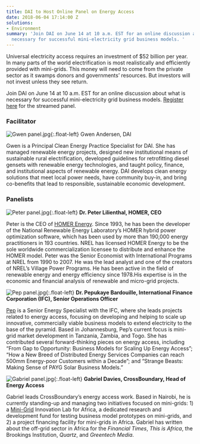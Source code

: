 ```yaml
---
title: DAI to Host Online Panel on Energy Access
date: 2018-06-04 17:14:00 Z
solutions:
- Environment
summary: 'Join DAI on June 14 at 10 a.m. EST for an online discussion about what is
  necessary for successful mini-electricity grid business models. '
---
```


Universal electricity access requires an investment of $52 billion per year. In many parts of the world electrification is most realistically and efficiently provided with mini-grids. This money will need to come from the private sector as it swamps donors and governments’ resources. But investors will not invest unless they see return.

Join DAI on June 14 at 10 a.m. EST for an online discussion about what is necessary for successful mini-electricity grid business models. [Register here](https://dail.webex.com/mw3300/mywebex/default.do?service=1&main_url=%2Fmc3300%2Fe.do%3Fsiteurl%3Ddail%26AT%3DMI%26EventID%3D645168162%26MTID%3Dm78754eb57676f1c5feb9b73d11cffe47%26RG%3D1%26Host%3DQUhTSwAAAAQGMYmsafdb-yfcfzwPC5QPYbKaraSpVGXGUXQzEC8bmfwN5hnHbX3XSnm8jubD2EQI7yPWcuBwe21yavM2PRFH0%26FrameSet%3D2&siteurl=dail&nomenu=true) for the streamed panel.

### Facilitator

![Gwen panel.jpg](/uploads/Gwen%20panel.jpg){:.float-left} Gwen Andersen, DAI

Gwen is a Principal Clean Energy Practice Specialist for DAI. She has managed renewable energy projects, designed new institutional means of sustainable rural electrification, developed guidelines for retrofitting diesel gensets with renewable energy technologies, and taught policy, finance, and institutional aspects of renewable energy. DAI develops clean energy solutions that meet local power needs, have community buy-in, and bring co-benefits that lead to responsible, sustainable economic development.

### Panelists

![Peter panel.jpg](/uploads/Peter%20panel.jpg){:.float-left} **Dr. Peter Lilienthal, HOMER, CEO**

Peter is the CEO of [HOMER Energy](https://www.homerenergy.com/). Since 1993, he has been the developer of the National Renewable Energy Laboratory’s HOMER hybrid power optimization software, which has been used by more than 190,000 energy practitioners in 193 countries. NREL has licensed HOMER Energy to be the sole worldwide commercialization licensee to distribute and enhance the HOMER model. Peter was the Senior Economist with International Programs at NREL from 1990 to 2007. He was the lead analyst and one of the creators of NREL’s Village Power Programs. He has been active in the field of renewable energy and energy efficiency since 1978.His expertise is in the economic and financial analysis of renewable and micro-grid projects.

![Pep panel.jpg](/uploads/Pep%20panel.jpg){:.float-left} 
**Dr. Pepukaye Bardouille, International Finance Corporation (IFC), Senior Operations Officer**

[Pep](http://www.cgap.org/about/people/pepukaye-bardouille) is a Senior Energy Specialist with the IFC, where she leads projects related to energy access, focusing on developing and helping to scale up innovative, commercially viable business models to extend electricity to the base of the pyramid. Based in Johannesburg, Pep’s current focus is mini-grid market development in Tanzania, Zambia, and Togo. She has contributed several forward-thinking pieces on energy access, including “From Gap to Opportunity: Business Models for Scaling Up Energy Access”; “How a New Breed of Distributed Energy Services Companies can reach 500mm Energy-poor Customers within a Decade”; and “Strange Beasts: Making Sense of PAYG Solar Business Models.”

![Gabriel panel.jpg](/uploads/Gabriel%20panel.jpg){:.float-left}
**Gabriel Davies, CrossBoundary, Head of Energy Access**

Gabriel leads CrossBoundary’s energy access work. Based in Nairobi, he is currently standing-up and managing two initiatives focused on mini-grids: 1) a [Mini-Grid](https://www.devdiscourse.com/Article/4931-mini-grid-innovation-lab-launched-in-nairobi) Innovation Lab for Africa, a dedicated research and development fund for testing business model prototypes on mini-grids, and 2) a project financing facility for mini-grids in Africa. Gabriel has written about the off-grid sector in Africa for the *Financial Times*, *This is Africa*, the Brookings Institution, *Quartz*, and *Greentech Media*.